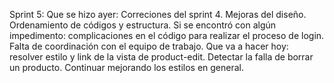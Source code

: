 Sprint 5:
Que se hizo ayer: Correciones del sprint 4. Mejoras del diseño. Ordenamiento de códigos y estructura. 
Si se encontró con algún impedimento: complicaciones en el código para realizar el proceso de login. Falta de coordinación con el equipo de trabajo. 
Que va a hacer hoy: resolver estilo y link de la vista de product-edit. Detectar la falla de borrar un producto. Continuar mejorando los estilos en general. 
